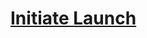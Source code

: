 # [Initiate Launch](https://education.lego.com/en-us/lessons/ev3-space-challenge/8-initiate-launch)
